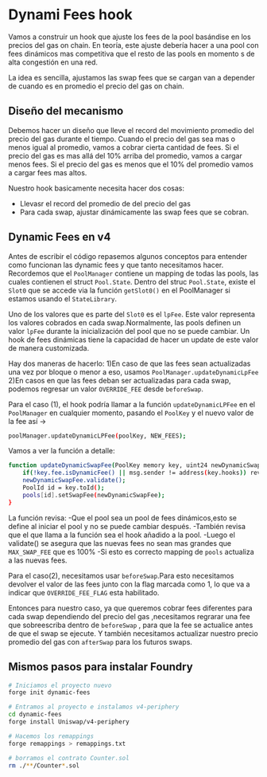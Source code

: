 # Dynami Fees hook

Vamos a construir un hook que ajuste los fees de la pool basándise en los precios del gas on chain.
En teoría, este ajuste debería hacer a una pool con fees dinámicos mas competitiva que el resto de las
pools en momento s de alta congestión en una red.

La idea es sencilla, ajustamos las swap fees que se cargan van a depender de cuando es en promedio
el precio del gas on chain.

## Diseño del mecanismo

Debemos hacer un diseño que lleve el record del movimiento promedio del precio del gas durante el tiempo.
Cuando el precio del gas sea mas o menos igual al promedio, vamos a cobrar cierta cantidad de fees. Si
el precio del gas es mas allá del 10% arriba del promedio, vamos a cargar menos fees. Si el precio del gas
es menos que el 10% del promedio vamos a cargar fees mas altos.

Nuestro hook basicamente necesita hacer dos cosas:
- Llevasr el record del promedio de del precio del gas
- Para cada swap, ajustar dinámicamente las swap fees que se cobran.

## Dynamic Fees en v4

Antes de escribir el código repasemos algunos conceptos para entender como funcionan las dynamic fees y
que tanto necesitamos hacer.
Recordemos que el ```PoolManager``` contiene un mapping de todas las pools, las cuales contienen el struct
```Pool.State```. Dentro del struc ```Pool.State```, existe el ```Slot0``` que se accede via la función
```getSlot0()``` en el PoolManager si estamos usando el ```StateLibrary```.

Uno de los valores que es parte del ```Slot0``` es el ```lpFee```. Este valor representa los valores cobrados 
en cada swap.Normalmente, las pools definen un valor ```lpFee``` durante la inicialización del pool que no
se puede cambiar. Un hook de fees dinámicas tiene la capacidad de hacer un update de este valor de manera
customizada.

Hay dos maneras de hacerlo:
1)En caso de que las fees sean actualizadas una vez por bloque o menor a eso, usamos ```PoolManager.updateDynamicLpFee```
2)En casos en que las fees deban ser actualizadas para cada swap, podemos regresar un valor ```OVERRIDE_FEE``` desde ```beforeSwap```.

Para el caso (1), el hook podría llamar a la función ```updateDynamicLPFee``` en el ```PoolManager``` en cualquier
momento, pasando el ```PoolKey``` y el nuevo valor de la fee así ->

```bash
poolManager.updateDynamicLPFee(poolKey, NEW_FEES);
```

Vamos a ver la función a detalle:
```bash
function updateDynamicSwapFee(PoolKey memory key, uint24 newDynamicSwapFee) external {
    if(!key.fee.isDynamicFee() || msg.sender != address(key.hooks)) revert UnathorizedDynamicSwapFeeUpdate();
    newDynamicSwapFee.validate();
    PoolId id = key.toId();
    pools[id].setSwapFee(newDynamicSwapFee);
}
```

La función revisa:
-Que el pool sea un pool de fees dinámicos,esto se define al iniciar el pool y no se puede cambiar después.
-También revisa que el que llama a la función sea el hook añadido a la pool.
-Luego el validate() se asegura que las nuevas fees no sean mas grandes que ```MAX_SWAP_FEE``` que es 100%
-Si esto es correcto mapping de ```pools``` actualiza a las nuevas fees.

Para el caso(2), necesitamos usar ```beforeSwap```.Para esto necesitamos devolver el valor de las fees junto con la 
flag marcada como 1, lo que va a indicar que ```OVERRIDE_FEE_FLAG``` esta habilitado.

Entonces para nuestro caso, ya que queremos cobrar fees diferentes para cada swap dependiendo del precio del gas
,necesitamos regrarar una fee que sobreescriba dentro de ```beforeSwap``` , para que la fee se actualice antes
de que el swap se ejecute. Y también necesitamos actualizar nuestro precio promedio del gas con ```afterSwap```
para los futuros swaps.

## Mismos pasos para instalar Foundry

```bash
# Iniciamos el proyecto nuevo
forge init dynamic-fees

# Entramos al proyecto e instalamos v4-periphery
cd dynamic-fees
forge install Uniswap/v4-periphery

# Hacemos los remappings
forge remappings > remappings.txt

# borramos el contrato Counter.sol
rm ./**/Counter*.sol

```